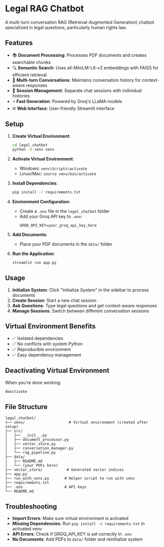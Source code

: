 # Legal RAG Chatbot

A multi-turn conversation RAG (Retrieval-Augmented Generation) chatbot specialized in legal questions, particularly human rights law.

## Features

- 📚 **Document Processing**: Processes PDF documents and creates searchable chunks
- 🔍 **Semantic Search**: Uses all-MiniLM-L6-v2 embeddings with FAISS for efficient retrieval
- 💬 **Multi-turn Conversations**: Maintains conversation history for context-aware responses
- 🎯 **Session Management**: Separate chat sessions with individual histories
- ⚡ **Fast Generation**: Powered by Groq's LLaMA models
- 🌐 **Web Interface**: User-friendly Streamlit interface

## Setup

1. **Create Virtual Environment**:
   ```bash
   cd legal_chatbot
   python -m venv venv
   ```

2. **Activate Virtual Environment**:
   - Windows: `venv\Scripts\activate`
   - Linux/Mac: `source venv/bin/activate`

3. **Install Dependencies**:
   ```bash
   pip install -r requirements.txt
   ```

4. **Environment Configuration**:
   - Create a `.env` file in the `legal_chatbot` folder
   - Add your Groq API key to `.env`:
     ```
     GROQ_API_KEY=your_groq_api_key_here
     ```

5. **Add Documents**:
   - Place your PDF documents in the `data/` folder

6. **Run the Application**:
   ```bash
   streamlit run app.py
   ```

## Usage

1. **Initialize System**: Click "Initialize System" in the sidebar to process documents
2. **Create Session**: Start a new chat session
3. **Ask Questions**: Type legal questions and get context-aware responses
4. **Manage Sessions**: Switch between different conversation sessions

## Virtual Environment Benefits

- ✅ Isolated dependencies
- ✅ No conflicts with system Python
- ✅ Reproducible environment
- ✅ Easy dependency management

## Deactivating Virtual Environment

When you're done working:
```bash
deactivate
```

## File Structure

```
legal_chatbot/
├── venv/                    # Virtual environment (created after setup)
├── src/
│   ├── __init__.py
│   ├── document_processor.py
│   ├── vector_store.py
│   ├── conversation_manager.py
│   └── rag_pipeline.py
├── data/
│   ├── README.md
│   └── (your PDFs here)
├── vector_store/           # Generated vector indices
├── app.py
├── run_with_venv.py       # Helper script to run with venv
├── requirements.txt
├── .env                   # API keys
└── README.md
```

## Troubleshooting

- **Import Errors**: Make sure virtual environment is activated
- **Missing Dependencies**: Run `pip install -r requirements.txt` in activated venv
- **API Errors**: Check if GROQ_API_KEY is set correctly in `.env`
- **No Documents**: Add PDFs to `data/` folder and reinitialize system
